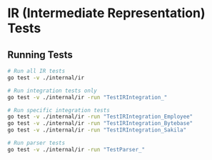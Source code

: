 # IR (Intermediate Representation) Tests

## Running Tests

```bash
# Run all IR tests
go test -v ./internal/ir

# Run integration tests only
go test -v ./internal/ir -run "TestIRIntegration_"

# Run specific integration tests
go test -v ./internal/ir -run "TestIRIntegration_Employee"
go test -v ./internal/ir -run "TestIRIntegration_Bytebase"
go test -v ./internal/ir -run "TestIRIntegration_Sakila"

# Run parser tests
go test -v ./internal/ir -run "TestParser_"
```
